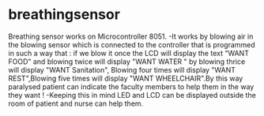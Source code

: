 # breathingsensor
Breathing sensor works on Microcontroller 8051. -It works by blowing air in the blowing sensor which is connected to the controller that is programmed in such a way that : if we blow it once the LCD will display the text "WANT FOOD" and blowing twice will display "WANT WATER " by blowing thrice will display "WANT Sanitation", Blowing four times will display "WANT REST",Blowing five times will display "WANT WHEELCHAIR".By this way paralysed patient can indicate the faculty members to help them in the way they want ! -Keeping this in mind LED and LCD can be displayed outside the room of patient and nurse can help them.
